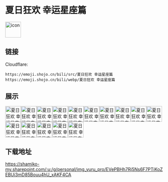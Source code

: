 # 夏日狂欢 幸运星座篇
<img src="https://emoji.shojo.cn/bili/src/夏日狂欢 幸运星座篇/icon.png" width="50" height="50" alt="icon">

## 链接
Cloudflare:
```
https://emoji.shojo.cn/bili/src/夏日狂欢 幸运星座篇
https://emoji.shojo.cn/bili/webp/夏日狂欢 幸运星座篇
```
## 展示
<img src="https://emoji.shojo.cn/bili/src/夏日狂欢 幸运星座篇/夏日狂欢 幸运星座篇-白羊座.png" width="50" height="50" alt="夏日狂欢 幸运星座篇-白羊座"><img src="https://emoji.shojo.cn/bili/src/夏日狂欢 幸运星座篇/夏日狂欢 幸运星座篇-双鱼座.png" width="50" height="50" alt="夏日狂欢 幸运星座篇-双鱼座"><img src="https://emoji.shojo.cn/bili/src/夏日狂欢 幸运星座篇/夏日狂欢 幸运星座篇-处女座.png" width="50" height="50" alt="夏日狂欢 幸运星座篇-处女座"><img src="https://emoji.shojo.cn/bili/src/夏日狂欢 幸运星座篇/夏日狂欢 幸运星座篇-摩羯座.png" width="50" height="50" alt="夏日狂欢 幸运星座篇-摩羯座"><img src="https://emoji.shojo.cn/bili/src/夏日狂欢 幸运星座篇/夏日狂欢 幸运星座篇-双子座.png" width="50" height="50" alt="夏日狂欢 幸运星座篇-双子座"><img src="https://emoji.shojo.cn/bili/src/夏日狂欢 幸运星座篇/夏日狂欢 幸运星座篇-天秤座.png" width="50" height="50" alt="夏日狂欢 幸运星座篇-天秤座"><img src="https://emoji.shojo.cn/bili/src/夏日狂欢 幸运星座篇/夏日狂欢 幸运星座篇-射手座.png" width="50" height="50" alt="夏日狂欢 幸运星座篇-射手座"><img src="https://emoji.shojo.cn/bili/src/夏日狂欢 幸运星座篇/夏日狂欢 幸运星座篇-水瓶座.png" width="50" height="50" alt="夏日狂欢 幸运星座篇-水瓶座"><img src="https://emoji.shojo.cn/bili/src/夏日狂欢 幸运星座篇/夏日狂欢 幸运星座篇-狮子座.png" width="50" height="50" alt="夏日狂欢 幸运星座篇-狮子座"><img src="https://emoji.shojo.cn/bili/src/夏日狂欢 幸运星座篇/夏日狂欢 幸运星座篇-金牛座.png" width="50" height="50" alt="夏日狂欢 幸运星座篇-金牛座"><img src="https://emoji.shojo.cn/bili/src/夏日狂欢 幸运星座篇/夏日狂欢 幸运星座篇-巨蟹座.png" width="50" height="50" alt="夏日狂欢 幸运星座篇-巨蟹座"><img src="https://emoji.shojo.cn/bili/src/夏日狂欢 幸运星座篇/夏日狂欢 幸运星座篇-天蝎座.png" width="50" height="50" alt="夏日狂欢 幸运星座篇-天蝎座"><img src="https://emoji.shojo.cn/bili/src/夏日狂欢 幸运星座篇/夏日狂欢 幸运星座篇-打卡.png" width="50" height="50" alt="夏日狂欢 幸运星座篇-打卡"><img src="https://emoji.shojo.cn/bili/src/夏日狂欢 幸运星座篇/夏日狂欢 幸运星座篇-love.png" width="50" height="50" alt="夏日狂欢 幸运星座篇-love"><img src="https://emoji.shojo.cn/bili/src/夏日狂欢 幸运星座篇/夏日狂欢 幸运星座篇-爱心.png" width="50" height="50" alt="夏日狂欢 幸运星座篇-爱心">

## 下载地址

https://shamiko-my.sharepoint.com/:u:/g/personal/img_yuru_pro/EVePBHh7Rj5Ns6F7PTiKoZEBUi3mD85Bouu4hU_xAKF4CA